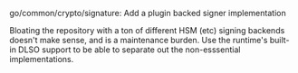 go/common/crypto/signature: Add a plugin backed signer implementation

Bloating the repository with a ton of different HSM (etc) signing
backends doesn't make sense, and is a maintenance burden.  Use the
runtime's built-in DLSO support to be able to separate out the
non-esssential implementations.
